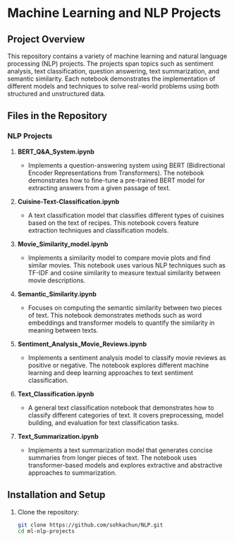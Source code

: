 # Machine Learning and NLP Projects

## Project Overview
This repository contains a variety of machine learning and natural language processing (NLP) projects. The projects span topics such as sentiment analysis, text classification, question answering, text summarization, and semantic similarity. Each notebook demonstrates the implementation of different models and techniques to solve real-world problems using both structured and unstructured data.

## Files in the Repository

### NLP Projects
1. **BERT_Q&A_System.ipynb**
   - Implements a question-answering system using BERT (Bidirectional Encoder Representations from Transformers). The notebook demonstrates how to fine-tune a pre-trained BERT model for extracting answers from a given passage of text.

2. **Cuisine-Text-Classification.ipynb**
   - A text classification model that classifies different types of cuisines based on the text of recipes. This notebook covers feature extraction techniques and classification models.

3. **Movie_Similarity_model.ipynb**
   - Implements a similarity model to compare movie plots and find similar movies. This notebook uses various NLP techniques such as TF-IDF and cosine similarity to measure textual similarity between movie descriptions.

4. **Semantic_Similarity.ipynb**
   - Focuses on computing the semantic similarity between two pieces of text. This notebook demonstrates methods such as word embeddings and transformer models to quantify the similarity in meaning between texts.

5. **Sentiment_Analysis_Movie_Reviews.ipynb**
   - Implements a sentiment analysis model to classify movie reviews as positive or negative. The notebook explores different machine learning and deep learning approaches to text sentiment classification.

6. **Text_Classification.ipynb**
   - A general text classification notebook that demonstrates how to classify different categories of text. It covers preprocessing, model building, and evaluation for text classification tasks.

7. **Text_Summarization.ipynb**
   - Implements a text summarization model that generates concise summaries from longer pieces of text. The notebook uses transformer-based models and explores extractive and abstractive approaches to summarization.



## Installation and Setup

1. Clone the repository:
   ```bash
   git clone https://github.com/sohkachun/NLP.git
   cd ml-nlp-projects
